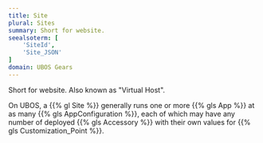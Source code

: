 ```yaml
---
title: Site
plural: Sites
summary: Short for website.
seealsoterm: [
    'SiteId',
    'Site_JSON'
]
domain: UBOS Gears
---
```


Short for website. Also known as "Virtual Host".

On UBOS, a {{% gl Site %}} generally runs one or more
{{% gls App %}} at as many {{% gls AppConfiguration %}}, each of which
may have any number of deployed {{% gls Accessory %}} with their own
values for {{% gls Customization_Point %}}.

